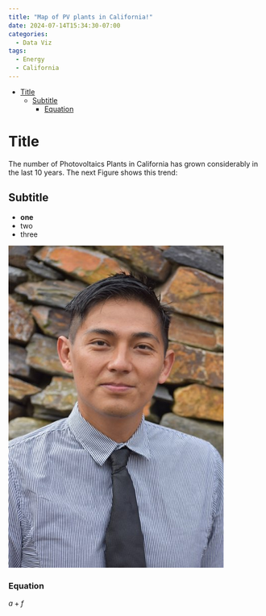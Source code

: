 ```yaml
---
title: "Map of PV plants in California!"
date: 2024-07-14T15:34:30-07:00
categories:
  - Data Viz
tags:
  - Energy
  - California
---
```


- [Title](#title)
  - [Subtitle](#subtitle)
    - [Equation](#equation)



# Title
The number of Photovoltaics Plants in California has grown considerably in the last 10 years. The next Figure shows this trend:


## Subtitle


- **one**
- two
- three

![my picture](../assets/images/my-photo.jpg)

### Equation
$a + f$